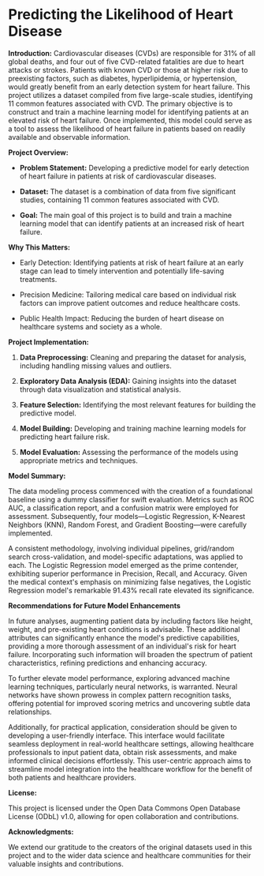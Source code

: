 # Predicting the Likelihood of Heart Disease

**Introduction:**
Cardiovascular diseases (CVDs) are responsible for 31% of all global deaths, and four out of five CVD-related fatalities are due to heart attacks or strokes. Patients with known CVD or those at higher risk due to preexisting factors, such as diabetes, hyperlipidemia, or hypertension, would greatly benefit from an early detection system for heart failure. This project utilizes a dataset compiled from five large-scale studies, identifying 11 common features associated with CVD. The primary objective is to construct and train a machine learning model for identifying patients at an elevated risk of heart failure. Once implemented, this model could serve as a tool to assess the likelihood of heart failure in patients based on readily available and observable information.

**Project Overview:**

- **Problem Statement:** Developing a predictive model for early detection of heart failure in patients at risk of cardiovascular diseases.

- **Dataset:** The dataset is a combination of data from five significant studies, containing 11 common features associated with CVD.

- **Goal:** The main goal of this project is to build and train a machine learning model that can identify patients at an increased risk of heart failure.

**Why This Matters:**

- Early Detection: Identifying patients at risk of heart failure at an early stage can lead to timely intervention and potentially life-saving treatments.

- Precision Medicine: Tailoring medical care based on individual risk factors can improve patient outcomes and reduce healthcare costs.

- Public Health Impact: Reducing the burden of heart disease on healthcare systems and society as a whole.

**Project Implementation:**

1. **Data Preprocessing:** Cleaning and preparing the dataset for analysis, including handling missing values and outliers.

2. **Exploratory Data Analysis (EDA):** Gaining insights into the dataset through data visualization and statistical analysis.

3. **Feature Selection:** Identifying the most relevant features for building the predictive model.

4. **Model Building:** Developing and training machine learning models for predicting heart failure risk.

5. **Model Evaluation:** Assessing the performance of the models using appropriate metrics and techniques.

**Model Summary:**

The data modeling process commenced with the creation of a foundational baseline using a dummy classifier for swift evaluation. Metrics such as ROC AUC, a classification report, and a confusion matrix were employed for assessment. Subsequently, four models—Logistic Regression, K-Nearest Neighbors (KNN), Random Forest, and Gradient Boosting—were carefully implemented.

A consistent methodology, involving individual pipelines, grid/random search cross-validation, and model-specific adaptations, was applied to each. The Logistic Regression model emerged as the prime contender, exhibiting superior performance in Precision, Recall, and Accuracy. Given the medical context's emphasis on minimizing false negatives, the Logistic Regression model's remarkable 91.43% recall rate elevated its significance.

**Recommendations for Future Model Enhancements**

In future analyses, augmenting patient data by including factors like height, weight, and pre-existing heart conditions is advisable. These additional attributes can significantly enhance the model's predictive capabilities, providing a more thorough assessment of an individual's risk for heart failure. Incorporating such information will broaden the spectrum of patient characteristics, refining predictions and enhancing accuracy.

To further elevate model performance, exploring advanced machine learning techniques, particularly neural networks, is warranted. Neural networks have shown prowess in complex pattern recognition tasks, offering potential for improved scoring metrics and uncovering subtle data relationships.

Additionally, for practical application, consideration should be given to developing a user-friendly interface. This interface would facilitate seamless deployment in real-world healthcare settings, allowing healthcare professionals to input patient data, obtain risk assessments, and make informed clinical decisions effortlessly. This user-centric approach aims to streamline model integration into the healthcare workflow for the benefit of both patients and healthcare providers.

**License:**

This project is licensed under the Open Data Commons Open Database License (ODbL) v1.0, allowing for open collaboration and contributions.

**Acknowledgments:**

We extend our gratitude to the creators of the original datasets used in this project and to the wider data science and healthcare communities for their valuable insights and contributions.
